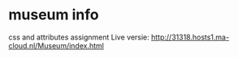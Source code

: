 # museum info
css and attributes assignment
Live versie: http://31318.hosts1.ma-cloud.nl/Museum/index.html

